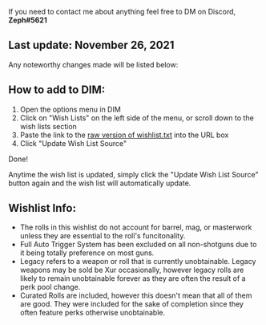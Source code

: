 If you need to contact me about anything feel free to DM on Discord, **Zeph#5621**

## Last update: November 26, 2021
Any noteworthy changes made will be listed below:

## How to add to DIM:

1) Open the options menu in DIM
2) Click on "Wish Lists" on the left side of the menu, or scroll down to the wish lists section
3) Paste the link to the [raw version of wishlist.txt](https://raw.githubusercontent.com/Zephyrr29/DIM-Wishlist/main/wishlist.txt) into the URL box
4) Click "Update Wish List Source"

Done!

Anytime the wish list is updated, simply click the "Update Wish List Source" button again and the wish list will automatically update.

## Wishlist Info:

- The rolls in this wishlist do not account for barrel, mag, or masterwork unless they are essential to the roll's funcitonality.
- Full Auto Trigger System has been excluded on all non-shotguns due to it being totally preference on most guns.
- Legacy refers to a weapon or roll that is currently unobtainable. Legacy weapons may be sold be Xur occasionally, however legacy rolls are likely to remain unobtainable forever as they are often the result of a perk pool change.
- Curated Rolls are included, however this doesn't mean that all of them are good. They were included for the sake of completion since they often feature perks otherwise unobtainable.
